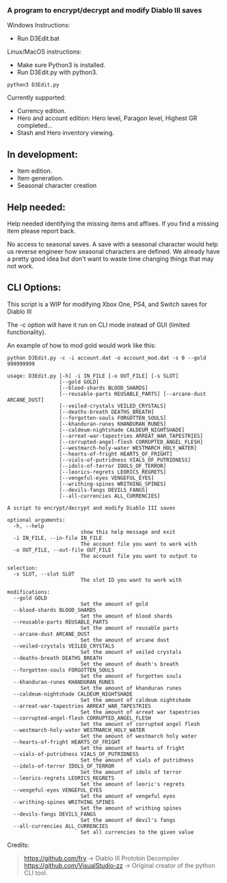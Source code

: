 ### A program to encrypt/decrypt and modify Diablo III saves
Windows Instructions:
- Run D3Edit.bat

Linux/MacOS instructions:
- Make sure Python3 is installed.
- Run D3Edit.py with python3.

`python3 D3Edit.py`

Currently supported:

- Currency edition.
- Hero and account edition: Hero level, Paragon level, Highest GR completed...
- Stash and Hero inventory viewing.

In development:
----

- Item edition.
- Item generation.
- Seasonal character creation

Help needed:
----
Help needed identifying the missing items and affixes.
If you find a missing item please report back.

No access to seasonal saves. A save with a seasonal character would help us reverse engineer how seasonal characters 
are defined. We already have a pretty good idea but don't want to waste time changing things that may not work.

CLI Options:
----
This script is a WIP for modifying Xbox One, PS4, and Switch saves for Diablo III

The -c option will have it run on CLI mode instead of GUI (limited functionality).

An example of how to mod gold would work like this:

`python D3Edit.py -c -i account.dat -o account_mod.dat -s 0 --gold 999999999`

```
usage: D3Edit.py [-h] -i IN_FILE [-o OUT_FILE] [-s SLOT]
                 [--gold GOLD]
                 [--blood-shards BLOOD_SHARDS]
                 [--reusable-parts REUSABLE_PARTS] [--arcane-dust ARCANE_DUST]
                 [--veiled-crystals VEILED_CRYSTALS]
                 [--deaths-breath DEATHS_BREATH]
                 [--forgotten-souls FORGOTTEN_SOULS]
                 [--khanduran-runes KHANDURAN_RUNES]
                 [--caldeum-nightshade CALDEUM_NIGHTSHADE]
                 [--arreat-war-tapestries ARREAT_WAR_TAPESTRIES]
                 [--corrupted-angel-flesh CORRUPTED_ANGEL_FLESH]
                 [--westmarch-holy-water WESTMARCH_HOLY_WATER]
                 [--hearts-of-fright HEARTS_OF_FRIGHT]
                 [--vials-of-putridness VIALS_OF_PUTRIDNESS]
                 [--idols-of-terror IDOLS_OF_TERROR]
                 [--leorics-regrets LEORICS_REGRETS]
                 [--vengeful-eyes VENGEFUL_EYES]
                 [--writhing-spines WRITHING_SPINES]
                 [--devils-fangs DEVILS_FANGS]
                 [--all-currencies ALL_CURRENCIES]

A script to encrypt/decrypt and modify Diablo III saves

optional arguments:
  -h, --help
                        show this help message and exit
  -i IN_FILE, --in-file IN_FILE
                        The account file you want to work with
  -o OUT_FILE, --out-file OUT_FILE
                        The account file you want to output to

selection:
  -s SLOT, --slot SLOT
                        The slot ID you want to work with

modifications:
  --gold GOLD
                        Set the amount of gold
  --blood-shards BLOOD_SHARDS
                        Set the amount of blood shards
  --reusable-parts REUSABLE_PARTS
                        Set the amount of reusable parts
  --arcane-dust ARCANE_DUST
                        Set the amount of arcane dust
  --veiled-crystals VEILED_CRYSTALS
                        Set the amount of veiled crystals
  --deaths-breath DEATHS_BREATH
                        Set the amount of death's breath
  --forgotten-souls FORGOTTEN_SOULS
                        Set the amount of forgotten souls
  --khanduran-runes KHANDURAN_RUNES
                        Set the amount of khanduran runes
  --caldeum-nightshade CALDEUM_NIGHTSHADE
                        Set the amount of caldeum nightshade
  --arreat-war-tapestries ARREAT_WAR_TAPESTRIES
                        Set the amount of arreat war tapestries
  --corrupted-angel-flesh CORRUPTED_ANGEL_FLESH
                        Set the amount of corrupted angel flesh
  --westmarch-holy-water WESTMARCH_HOLY_WATER
                        Set the amount of westmarch holy water
  --hearts-of-fright HEARTS_OF_FRIGHT
                        Set the amount of hearts of fright
  --vials-of-putridness VIALS_OF_PUTRIDNESS
                        Set the amount of vials of putridness
  --idols-of-terror IDOLS_OF_TERROR
                        Set the amount of idols of terror
  --leorics-regrets LEORICS_REGRETS
                        Set the amount of leoric's regrets
  --vengeful-eyes VENGEFUL_EYES
                        Set the amount of vengeful eyes
  --writhing-spines WRITHING_SPINES
                        Set the amount of writhing spines
  --devils-fangs DEVILS_FANGS
                        Set the amount of devil's fangs
  --all-currencies ALL_CURRENCIES
                        Set all currencies to the given value
```

Credits:
> https://github.com/fry -> Diablo III Protobin Decompiler
> https://github.com/VisualStudio-zz -> Original creator of the python CLI tool.